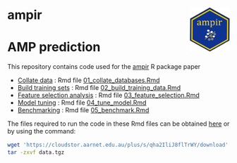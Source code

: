 
# ampir <a href='https://github.com/Legana/ampir'><img src="figures/ampir_hex.png" width="90" align="right" height="100" /></a>

# AMP prediction

This repository contains code used for the
[ampir](https://github.com/Legana/ampir) R package paper

  - [Collate data](01_collate_databases.md) : Rmd file
    [01\_collate\_databases.Rmd](01_collate_databases.Rmd)
  - [Build training sets](02_build_training_data.md) : Rmd file
    [02\_build\_training\_data.Rmd](02_build_training_data.Rmd)
  - [Feature selection analysis](03_feature_selection.md) : Rmd file
    [03\_feature\_selection.Rmd](03_feature_selection.Rmd)
  - [Model tuning](04_tune_model.md) : Rmd file
    [04\_tune\_model.Rmd](04_tune_model.Rmd)
  - [Benchmarking](05_benchmark.md) : Rmd file
    [05\_benchmark.Rmd](05_benchmark.Rmd)

The files required to run the code in these Rmd files can be obtained
[here](https://cloudstor.aarnet.edu.au/plus/s/qha2IliJ8flTrWY) or by
using the
command:

``` bash
wget 'https://cloudstor.aarnet.edu.au/plus/s/qha2IliJ8flTrWY/download' -O data.tgz
tar -zxvf data.tgz 
```

